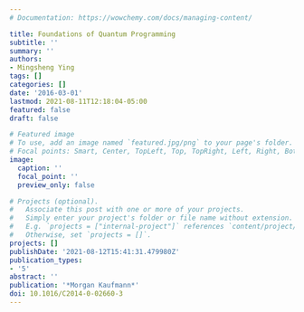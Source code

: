```yaml
---
# Documentation: https://wowchemy.com/docs/managing-content/

title: Foundations of Quantum Programming
subtitle: ''
summary: ''
authors:
- Mingsheng Ying
tags: []
categories: []
date: '2016-03-01'
lastmod: 2021-08-11T12:18:04-05:00
featured: false
draft: false

# Featured image
# To use, add an image named `featured.jpg/png` to your page's folder.
# Focal points: Smart, Center, TopLeft, Top, TopRight, Left, Right, BottomLeft, Bottom, BottomRight.
image:
  caption: ''
  focal_point: ''
  preview_only: false

# Projects (optional).
#   Associate this post with one or more of your projects.
#   Simply enter your project's folder or file name without extension.
#   E.g. `projects = ["internal-project"]` references `content/project/deep-learning/index.md`.
#   Otherwise, set `projects = []`.
projects: []
publishDate: '2021-08-12T15:41:31.479980Z'
publication_types:
- '5'
abstract: ''
publication: '*Morgan Kaufmann*'
doi: 10.1016/C2014-0-02660-3
---
```

